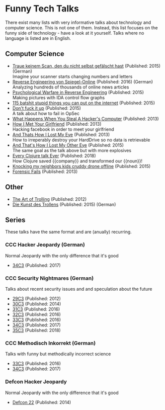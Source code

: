 # Funny Tech Talks
There exist many lists with very informative talks about technology and computer science.
This is not one of them.
Instead, this list focuses on the funny side of technology - have a look at it yourself.
Talks where no language is listed are in English.

## Computer Science
- [Traue keinem Scan, den du nicht selbst gefälscht hast](https://www.youtube.com/watch?v=7FeqF1-Z1g0) (Published: 2015) (German)
<br>Imagine your scanner starts changing numbers and letters
- [Reverse Engineering von Spiegel-Online](https://www.youtube.com/watch?v=-YpwsdRKt8Q) (Published: 2016) (German)
<br>Analyzing hundreds of thousands of online news articles
- [Psychological Warfare in Reverse Engineering](https://www.youtube.com/watch?v=HlUe0TUHOIc) (Published: 2015)
<br>Making pictures with IDA control flow graphs
- [115 batshit stupid things you can put on the internet](https://www.youtube.com/watch?v=5xJXJ9pTihM) (Published: 2015)
- [Don't fuck it up](https://www.youtube.com/watch?v=J1q4Ir2J8P8) (Published: 2015)
<br>A talk about how to fail in OpSec
- [What Happens When You Steal A Hacker's Computer](https://www.youtube.com/watch?v=Jwpg-AwJ0Jc) (Published: 2013)
- [How I Met Your Girlfriend](https://www.youtube.com/watch?v=_pQ4_AH6vks) (Published: 2013)
<br>Hacking facebook in order to meet your girlfriend
- [And Thats How I Lost My Eye](https://www.youtube.com/watch?v=Tr7qnX3S2KA) (Published: 2013)
<br>How to irreperably destroy your HardDrive so no data is retrievable
- [And That's How I Lost My Other Eye](https://www.youtube.com/watch?v=-bpX8YvNg6Y) (Published: 2015)
<br>The same goal as the talk above but with more explosives
- [Every Clojure talk Ever](https://www.youtube.com/watch?v=jlPaby7suOc) (Published: 2018)
<br>How Clojure saved {{company}} and transformed our {{noun}}!
- [Knocking my neighbors kids cruddy drone offline](https://www.youtube.com/watch?v=5CzURm7OpAA) (Published: 2015)
- [Forensic Fails](https://www.youtube.com/watch?v=NG9Cg_vBKOg) (Published: 2013)


## Other
- [The Art of Trolling](https://www.youtube.com/watch?v=AHqGV5WjS4w) (Published: 2012)
- [Die Kunst des Trollens](https://www.youtube.com/watch?v=jOhWZOn_IWY) (Published: 2015) (German)


## Series
These talks have the same format and are (anually) recurring.

### CCC Hacker Jeopardy (German)
Normal Jeopardy with the only difference that it's good
- [34C3](https://www.youtube.com/watch?v=hzoABukGVHE) (Published: 2017)

### CCC Security Nightmares (German)
Talks about recent security issues and and speculation about the future
- [29C3](https://www.youtube.com/watch?v=_0O2HLVDxCQ) (Published: 2012)
- [30C3](https://www.youtube.com/watch?v=q-tcvBFFnkI) (Published: 2014)
- [31C3](https://www.youtube.com/watch?v=Ye2RDjy1b3M) (Published: 2016)
- [32C3](https://www.youtube.com/watch?v=jq-u1fWNLsc) (Published: 2016)
- [33C3](https://www.youtube.com/watch?v=d_oLOHM64J0) (Published: 2016)
- [34C3](https://www.youtube.com/watch?v=3stPAi455fM) (Published: 2017)
- [35C3](https://www.youtube.com/watch?v=9AEP0av6ca8) (Published: 2018)

### CCC Methodisch Inkorrekt (German)
Talks with funny but methodically incorrect science
- [33C3](https://www.youtube.com/watch?v=6u7S5qeH86w) (Published: 2016)
- [34C3](https://www.youtube.com/watch?v=rf9X-jyJq4w) (Published: 2017)

### Defcon Hacker Jeopardy
Normal Jeopardy with the only difference that it's good
- [Defcon 22](https://www.youtube.com/watch?v=3_5rO3abWoM) (Published: 2014)

